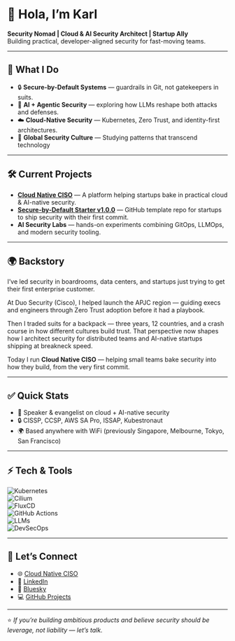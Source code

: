 # 👋 Hola, I’m Karl

**Security Nomad | Cloud & AI Security Architect | Startup Ally**  
Building practical, developer-aligned security for fast-moving teams.  

---

## 🚀 What I Do
- 🔒 **Secure-by-Default Systems** — guardrails in Git, not gatekeepers in suits.  
- 🤖 **AI + Agentic Security** — exploring how LLMs reshape both attacks and defenses.  
- ☁️ **Cloud-Native Security** — Kubernetes, Zero Trust, and identity-first architectures.  
- 🎤 **Global Security Culture** — Studying patterns that transcend technology

---

## 🛠️ Current Projects
- [**Cloud Native CISO**](https://cloudnativeciso.com) — A platform helping startups bake in practical cloud & AI-native security.  
- [**Secure-by-Default Starter v1.0.0**](https://github.com/cloudnativeciso/secure-by-default-starter) — GitHub template repo for startups to ship security with their first commit.  
- **AI Security Labs** — hands-on experiments combining GitOps, LLMOps, and modern security tooling.  

---

## 🌍 Backstory
I’ve led security in boardrooms, data centers, and startups just trying to get their first enterprise customer.  

At Duo Security (Cisco), I helped launch the APJC region — guiding execs and engineers through Zero Trust adoption before it had a playbook.  

Then I traded suits for a backpack — three years, 12 countries, and a crash course in how different cultures build trust. That perspective now shapes how I architect security for distributed teams and AI-native startups shipping at breakneck speed.  

Today I run **Cloud Native CISO** — helping small teams bake security into how they build, from the very first commit.  

---

## ✅ Quick Stats  

- 🎤 Speaker & evangelist on cloud + AI-native security  
- 🔒 CISSP, CCSP, AWS SA Pro, ISSAP, Kubestronaut 
- 🌍 Based anywhere with WiFi (previously Singapore, Melbourne, Tokyo, San Francisco)

---
## ⚡ Tech & Tools
![Kubernetes](https://img.shields.io/badge/-Kubernetes-326ce5?logo=kubernetes&logoColor=white)  
![Cilium](https://img.shields.io/badge/-Cilium-ffd700?logo=cilium&logoColor=black)  
![FluxCD](https://img.shields.io/badge/-FluxCD-1a73e8?logo=flux&logoColor=white)  
![GitHub Actions](https://img.shields.io/badge/-GitHub_Actions-2088FF?logo=github-actions&logoColor=white)  
![LLMs](https://img.shields.io/badge/-LLMs-7f5af0?logo=openai&logoColor=white)  
![DevSecOps](https://img.shields.io/badge/-DevSecOps-00bfa5?logo=gitlab&logoColor=white)  

---

## 🤝 Let’s Connect
- 🌐 [Cloud Native CISO](https://cloudnativeciso.com)  
- 💼 [LinkedIn](https://linkedin.com/in/karl-lewis)  
- 🦋 [Bluesky](https://bsky.app/profile/cloudnativeciso.com)  
- 💻 [GitHub Projects](https://github.com/tcpninja)  

---

⭐️ *If you’re building ambitious products and believe security should be leverage, not liability — let’s talk.*  
